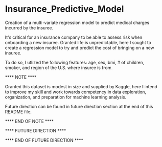 # Insurance_Predictive_Model
Creation of a multi-variate regression model to predict medical charges incurred by the insuree.

It's critical for an insurance company to be able to assess risk when onboarding a new insuree. Granted life is unpredictable, here I sought to create a regression model to try and predict the cost of bringing on a new insuree.

To do so, I utlized the following features: age, sex, bmi, # of children, smoker, and region of the U.S. where insuree is from.

**** NOTE **** 

Granted this dataset is modest in size and supplied by Kaggle, here I intend to improve my skill and work towards competency in data exploration, organization, and preparation for machine learning analysis.

Future direction can be found in future direction section at the end of this README file.

**** END OF NOTE ****



**** FUTURE DIRECTION ****



**** END OF FUTURE DIRECTION ****
